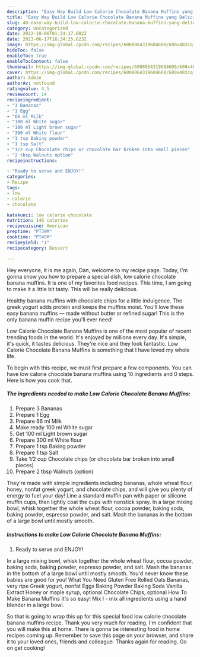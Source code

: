 ```yaml
---
description: "Easy Way Build Low Calorie Chocolate Banana Muffins yang Delicious}"
title: "Easy Way Build Low Calorie Chocolate Banana Muffins yang Delicious}"
slug: 48-easy-way-build-low-calorie-chocolate-banana-muffins-yang-delicious
category: Uncategorized
date: 2022-10-06T01:34:17.602Z
date: 2023-06-17T16:34:25.623Z
image: https://img-global.cpcdn.com/recipes/6008064319684608/680x482cq70/low-calorie-chocolate-banana-muffins-recipe-main-photo.jpg
hideToc: false
enableToc: true
enableTocContent: false
thumbnail: https://img-global.cpcdn.com/recipes/6008064319684608/680x482cq70/low-calorie-chocolate-banana-muffins-recipe-main-photo.jpg
cover: https://img-global.cpcdn.com/recipes/6008064319684608/680x482cq70/low-calorie-chocolate-banana-muffins-recipe-main-photo.jpg
author: Admin
authorAv: notfound
ratingvalue: 4.5
reviewcount: 14
recipeingredient:
- "3 Bananas"
- "1 Egg"
- "66 ml Milk"
- "100 ml White sugar"
- "100 ml Light brown sugar"
- "300 ml White flour"
- "1 tsp Baking powder"
- "1 tsp Salt"
- "1/2 cup Chocolate chips or chocolate bar broken into small pieces"
- "2 tbsp Walnuts option"
recipeinstructions:

- "Ready to serve and ENJOY!"
categories:
- Recipe
tags:
- low
- calorie
- chocolate

katakunci: low calorie chocolate 
nutrition: 146 calories
recipecuisine: American
preptime: "PT39M"
cooktime: "PT45M"
recipeyield: "1"
recipecategory: Dessert

---
```



Hey everyone, it is me again, Dan, welcome to my recipe page. Today, I'm gonna show you how to prepare a special dish, low calorie chocolate banana muffins. It is one of my favorites food recipes. This time, I am going to make it a little bit tasty. This will be really delicious.

Healthy banana muffins with chocolate chips for a little indulgence. The greek yogurt adds protein and keeps the muffins moist. You&#39;ll love these easy banana muffins — made without butter or refined sugar! This is the only banana muffin recipe you&#39;ll ever need!

Low Calorie Chocolate Banana Muffins is one of the most popular of recent trending foods in the world. It's enjoyed by millions every day. It's simple, it's quick, it tastes delicious. They're nice and they look fantastic. Low Calorie Chocolate Banana Muffins is something that I have loved my whole life.


To begin with this recipe, we must first prepare a few components. You can have low calorie chocolate banana muffins using 10 ingredients and 0 steps. Here is how you cook that.

<!--inarticleads1-->

##### The ingredients needed to make Low Calorie Chocolate Banana Muffins:

1. Prepare 3 Bananas
1. Prepare 1 Egg
1. Prepare 66 ml Milk
1. Make ready 100 ml White sugar
1. Get 100 ml Light brown sugar
1. Prepare 300 ml White flour
1. Prepare 1 tsp Baking powder
1. Prepare 1 tsp Salt
1. Take 1/2 cup Chocolate chips (or chocolate bar broken into small pieces)
1. Prepare 2 tbsp Walnuts (option)


They&#39;re made with simple ingredients including bananas, whole wheat flour, honey, nonfat greek yogurt, and chocolate chips, and will give you plenty of energy to fuel your day! Line a standard muffin pan with paper or silicone muffin cups, then lightly coat the cups with nonstick spray. In a large mixing bowl, whisk together the whole wheat flour, cocoa powder, baking soda, baking powder, espresso powder, and salt. Mash the bananas in the bottom of a large bowl until mostly smooth. 

<!--inarticleads2-->

##### Instructions to make Low Calorie Chocolate Banana Muffins:


1. Ready to serve and ENJOY!

In a large mixing bowl, whisk together the whole wheat flour, cocoa powder, baking soda, baking powder, espresso powder, and salt. Mash the bananas in the bottom of a large bowl until mostly smooth. You&#39;d never know these babies are good for you! What You Need Gluten Free Rolled Oats Bananas, very ripe Greek yogurt, nonfat Eggs Baking Powder Baking Soda Vanilla Extract Honey or maple syrup, optional Chocolate Chips, optional How To Make Banana Muffins It&#39;s so easy! Mix I - mix all ingredients using a hand blender in a large bowl. 

So that is going to wrap this up for this special food low calorie chocolate banana muffins recipe. Thank you very much for reading. I'm confident that you will make this at home. There is gonna be interesting food in home recipes coming up. Remember to save this page on your browser, and share it to your loved ones, friends and colleague. Thanks again for reading. Go on get cooking!
